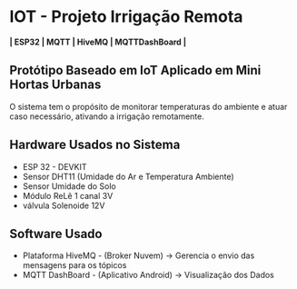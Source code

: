 # IOT - Projeto Irrigação Remota
**| ESP32 | MQTT | HiveMQ | MQTTDashBoard |**

## Protótipo Baseado em IoT Aplicado em Mini Hortas Urbanas
O sistema tem o propósito de monitorar temperaturas do ambiente e atuar caso necessário, ativando a irrigação remotamente. 

## Hardware Usados no Sistema
+ ESP 32 - DEVKIT
+ Sensor DHT11 (Umidade do Ar e Temperatura Ambiente)
+ Sensor Umidade do Solo
+ Módulo ReLê 1 canal 3V
+ válvula Solenoide 12V

## Software Usado 
+ Plataforma HiveMQ - (Broker Nuvem) -> Gerencia o envio das mensagens para os tópicos
+ MQTT DashBoard - (Aplicativo Android) -> Visualização dos Dados 



